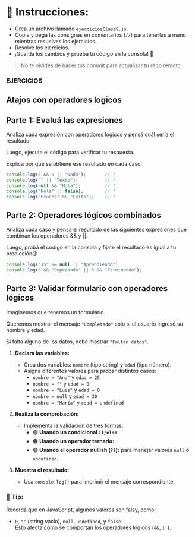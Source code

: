 # 🔧 **Instrucciones:**  
- Crea un archivo llamado `ejerciciosClase9.js`.  
- Copia y pega las consignas en comentarios (`//`) para tenerlas a mano mientras resuelves los ejercicios. 
- Resolvé los ejercicios.
- ¡Guarda los cambios y prueba tu código en la consola! 🚀

> No te olvides de hacer tus commit para actualizar tu repo remoto


### EJERCICIOS

## Atajos con operadores logicos

## **Parte 1: Evaluá las expresiones**

Analizá cada expresión con operadores lógicos y pensá cuál sería el resultado. 

Luego, ejecuta el código para verificar tu respuesta. 

Explica por qué se obtiene ese resultado en cada caso.  

```javascript
console.log(5 && 0 || "Nada");       // ?
console.log("" || "Texto");          // ?
console.log(null && "Hola");         // ?
console.log("Hola" || false);        // ?
console.log("Prueba" && "Éxito");    // ?
```

## **Parte 2: Operadores lógicos combinados**

Analizá cada caso y pensá el resultado de las siguientes expresiones que combinan los operadores && y ||. 

Luego, probá el código en la consola y fijate el resultado es igual a tu predicción😉

```javascript
console.log("JS" && null || "Aprendiendo"); 
console.log(0 && "Empezando" || 5 && "Terminando");
```
## **Parte 3: Validar formulario con operadores lógicos**

Imaginemos que tenemos un formulario. 

Queremos mostrar el mensaje `"Completado"` solo si el usuario ingresó su nombre y edad.  

Si falta alguno de los datos, debe mostrar `"Faltan datos"`.  

1. **Declara las variables:**  
   - Crea dos variables: `nombre` (tipo string) y `edad` (tipo número).  
   - Asigna diferentes valores para probar distintos casos:  
       - `nombre = "Ana"` y `edad = 25`  
     - `nombre = ""` y `edad = 0`  
     - `nombre = "Luis"` y `edad = 0`  
     - `nombre = null` y `edad = 30`  
     - `nombre = "María"` y `edad = undefined` 

2. **Realiza la comprobación:**  
   - Implementa la validación de tres formas:  
     - 🟢 **Usando un condicional `if/else`:**  
     - 🟠 **Usando un operador ternario:**  
     - 🟣 **Usando el operador nullish (`??`):** para manejar valores `null` o `undefined`.

3. **Muestra el resultado:**  
   - Usa `console.log()` para imprimir el mensaje correspondiente.  

### 🧠 **Tip:**  
Recordá que en JavaScript, algunos valores son falsy, como:  
- `0`, `""` (string vacío), `null`, `undefined`, y `false`.  
Esto afecta cómo se comportan los operadores lógicos (`&&`, `||`). 


